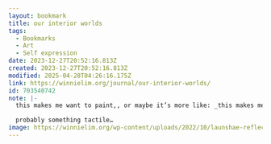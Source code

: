 ```yaml
---
layout: bookmark
title: our interior worlds
tags:
  - Bookmarks
  - Art
  - Self expression
date: 2023-12-27T20:52:16.813Z
created: 2023-12-27T20:52:16.813Z
modified: 2025-04-28T04:26:16.175Z
link: https://winnielim.org/journal/our-interior-worlds/
id: 703540742
note: |-
  this makes me want to paint,, or maybe it’s more like: _this makes me want to do some form of imprecise/vague art_

  probably something tactile…
image: https://winnielim.org/wp-content/uploads/2022/10/launshae-reflections.jpeg
---
```

